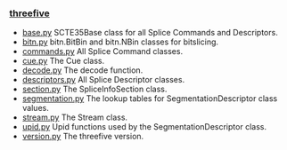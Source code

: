 ### [threefive](https://github.com/futzu/SCTE35-threefive/) 

* [base.py](https://github.com/futzu/SCTE35-threefive/blob/master/threefive/base.py)     SCTE35Base class for all Splice Commands and Descriptors. 
* [bitn.py](https://github.com/futzu/SCTE35-threefive/blob/master/threefive/bitn.py)   bitn.BitBin and bitn.NBin classes for bitslicing. 
* [commands.py](https://github.com/futzu/SCTE35-threefive/blob/master/threefive/commands.py)     All Splice Command classes.
* [cue.py](https://github.com/futzu/SCTE35-threefive/blob/master/threefive/cue.py)    The Cue class.
* [decode.py](https://github.com/futzu/SCTE35-threefive/blob/master/threefive/decode.py)    The decode function.
* [descriptors.py](https://github.com/futzu/SCTE35-threefive/blob/master/threefive/descriptors.py)    All Splice Descriptor classes.
* [section.py](https://github.com/futzu/SCTE35-threefive/blob/master/threefive/section.py)   The SpliceInfoSection class.
* [segmentation.py](https://github.com/futzu/SCTE35-threefive/blob/master/threefive/segmentation.py) The lookup tables for SegmentationDescriptor class values.
* [stream.py](https://github.com/futzu/SCTE35-threefive/blob/master/threefive/stream.py) The Stream class.
* [upid.py](https://github.com/futzu/SCTE35-threefive/blob/master/threefive/upid.py) Upid functions used by the SegmentationDescriptor class.  
* [version.py](https://github.com/futzu/SCTE35-threefive/blob/master/threefive/version.py) The threefive version.
